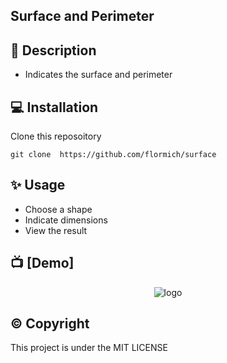 ## Surface and Perimeter

## 📃 Description

* Indicates the surface and perimeter

## 💻 Installation
Clone this reposoitory

```
git clone  https://github.com/flormich/surface  

```

## ✨️ Usage
* Choose a shape
* Indicate dimensions
* View the result

## 📺 [Demo]

<p align="center"
  
 ![logo](surface.gif)
 
</p>


## ©️ Copyright
This project is under the MIT LICENSE
